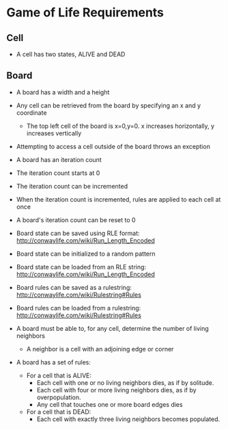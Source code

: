 # Game of Life Requirements

## Cell

- A cell has two states, ALIVE and DEAD


## Board

- A board has a width and a height
- Any cell can be retrieved from the board by specifying an x and y coordinate
    - The top left cell of the board is x=0,y=0. x increases horizontally, y increases vertically
- Attempting to access a cell outside of the board throws an exception

- A board has an iteration count
- The iteration count starts at 0
- The iteration count can be incremented
- When the iteration count is incremented, rules are applied to each cell at once
- A board's iteration count can be reset to 0

- Board state can be saved using RLE format: http://conwaylife.com/wiki/Run_Length_Encoded

- Board state can be initialized to a random pattern
- Board state can be loaded from an RLE string: http://conwaylife.com/wiki/Run_Length_Encoded

- Board rules can be saved as a rulestring: http://conwaylife.com/wiki/Rulestring#Rules
- Board rules can be loaded from a rulestring: http://conwaylife.com/wiki/Rulestring#Rules

- A board must be able to, for any cell, determine the number of living neighbors
    - A neighbor is a cell with an adjoining edge or corner

- A board has a set of rules:
  - For a cell that is ALIVE:
      - Each cell with one or no living neighbors dies, as if by solitude.
      - Each cell with four or more living neighbors dies, as if by overpopulation.
      - Any cell that touches one or more board edges dies
  - For a cell that is DEAD:
      - Each cell with exactly three living neighbors becomes populated.
